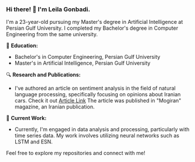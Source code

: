 ### Hi there! 👋 I'm Leila Gonbadi.

I'm a 23-year-old pursuing my Master's degree in Artificial Intelligence at Persian Gulf University. I completed my Bachelor's degree in Computer Engineering from the same university.

📘 **Education:**
- Bachelor's in Computer Engineering, Persian Gulf University
- Master's in Artificial Intelligence, Persian Gulf University

🔍 **Research and Publications:**
- I've authored an article on sentiment analysis in the field of natural language processing, specifically focusing on opinions about Iranian cars. Check it out [Article Link](https://magiran.com/p2570309)
 The article was published in "Mogiran" magazine, an Iranian publication.

💼 **Current Work:**
- Currently, I'm engaged in data analysis and processing, particularly with time series data. My work involves utilizing neural networks such as LSTM and ESN.

Feel free to explore my repositories and connect with me!

